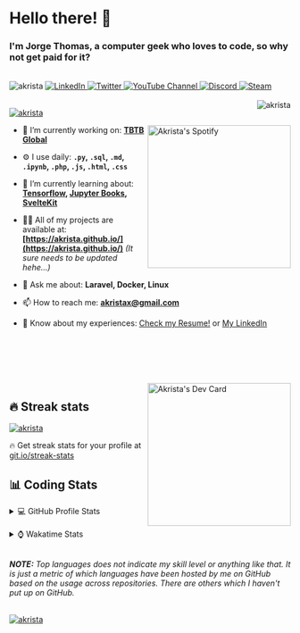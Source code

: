 # Hello there! 👋

### I'm Jorge Thomas, a computer geek who loves to code, so why not get paid for it?

</br>

<div align="left">
<img src="https://komarev.com/ghpvc/?username=akrista&label=Profile%20views&color=0e75b6&style=flat" alt="akrista" />
  <a href="https://www.linkedin.com/in/akrista/">
    <img
      src="https://img.shields.io/static/v1?logo=linkedin&style=flat&color=0072b1&label=LinkedIn&message=%E2%9B%B3"
      alt="LinkedIn"
    />
  </a>
  <a href="https://twitter.com/akristax">
    <img
      src="https://img.shields.io/badge/follow-%40akristax-1DA1F2?logo=twitter&style=flat&label=Twitter&color=0072b1&logoColor=ffffff"
      alt="Twitter"
    />
  </a>
    <a href="https://www.youtube.com/channel/UCXJa_ZGSEtalwFNbsupmjtg">
<img alt="YouTube Channel" src="https://img.shields.io/youtube/channel/subscribers/:UCXJa_ZGSEtalwFNbsupmjtg?style=flat&color=0072b1&logoColor=ffffff&logo=youtube&label=Youtube">
  </a>
      <a href="https://discordapp.com/users/Akrista#1410">
<img alt="Discord" src="https://img.shields.io/discord/354241190947717120?style=flat&color=0072b1&logoColor=ffffff&logo=discord&label=Discord">
  </a>
    <a href="https://steamcommunity.com/id/akrista/">
    <img
      src="https://img.shields.io/static/v1?logo=steam&style=flat&color=0072b1&label=Steam&message=%CE%BB"
      alt="Steam"
    />
  </a>
  </br>
  </br>
  <a href="https://discordapp.com/users/Akrista#1410">
  <img align="right" src="https://lanyard.cnrad.dev/api/130525871277735937" alt="akrista" />
  </a>

  <p align="left">
  <a href="https://github.com/ryo-ma/github-profile-trophy">
  <img src="https://github-profile-trophy.vercel.app/?username=akrista&theme=gruvbox&no-bg=true&row=2&column=3&no-frame=true" alt="akrista" />
  </a>
  </p>

  <a href="https://spotify-github-profile.vercel.app/api/view?uid=21ca7hmfvx4lpeb37y7fs2vpq&redirect=true" target="_blank">
<img
      width="256"
      align="right"
      src="https://spotify-github-profile.vercel.app/api/view?uid=21ca7hmfvx4lpeb37y7fs2vpq&cover_image=true&theme=default&show_offline=false&bar_color=53b14f&bar_color_cover=false"
      alt="Akrista's Spotify"
    />
</a>

- 🔭 I’m currently working on: **[TBTB Global](https://tbtb.global/)**

- ⚙️ I use daily: **`.py`, `.sql`, `.md`, `.ipynb`, `.php`, `.js`, `.html`, `.css`**

- 🌱 I’m currently learning about: **[Tensorflow](https://www.tensorflow.org/), [Jupyter Books](https://jupyterbook.org/en/stable/intro.html), [SvelteKit](https://kit.svelte.dev/)**

- 👨‍💻 All of my projects are available at: **[https://akrista.github.io/](https://akrista.github.io/)** _(It sure needs to be updated hehe...)_

- 💬 Ask me about: **Laravel, Docker, Linux**

- 📫 How to reach me: **akristax@gmail.com**

- 📄 Know about my experiences: [Check my Resume!](https://drive.google.com/file/d/1HGJWLsQuW9MU1iBDew3fPABiCMs2JHMj/view?usp=sharing) or [My LinkedIn](https://linkedin.com/in/akrista/)

</br>
</br>
</br>
</br>
</br>

  <a href="https://app.daily.dev/akrista" target="_blank">
    <img
      width="256"
      align="right"
      src="https://api.daily.dev/devcards/2287075d79584a318146e601cf17d7b9.png?r=4rw"
      alt="Akrista's Dev Card"
    />
  </a>

## 🔥 Streak stats

<a href="https://github.com/DenverCoder1/github-readme-streak-stats">
<img src="https://github-readme-streak-stats.herokuapp.com/?user=akrista&theme=gruvbox" alt="akrista" />
</a>

<p>🔥 Get streak stats for your profile at <a href="https://git.io/streak-stats">git.io/streak-stats</a></p>

## 📊 Coding Stats

<details>
<summary>💻 GitHub Profile Stats</summary>

</br>

<a href="https://github.com/anuraghazra/github-readme-stats">
<img src="https://github-readme-stats.vercel.app/api?username=akrista&show_icons=true&locale=en&theme=gruvbox" alt="Akrista's Github Stats" />
</a>

<a href="https://github.com/anuraghazra/github-readme-stats">
<img src="https://github-readme-stats.vercel.app/api/top-langs?username=akrista&show_icons=true&locale=en&layout=demo&theme=gruvbox" alt="Most Used Languages" />
</a>

</details>

</br>

<details>
<summary>⌚ Wakatime Stats</summary>

</br>

<a href="https://github.com/anuraghazra/github-readme-stats">
<img src="https://github-readme-stats.vercel.app/api/wakatime?username=akrista&show_icons=true&locale=en&layout=compact&theme=gruvbox" alt="akrista" />
</a>

</br>

<!--START_SECTION:waka-->
![Code Time](http://img.shields.io/badge/Code%20Time-727%20hrs%2023%20mins-blue)

![Lines of code](https://img.shields.io/badge/From%20Hello%20World%20I%27ve%20Written-18.9%20million%20lines%20of%20code-blue)

**🐱 My GitHub Data** 

> 📦 301.0 kB Used in GitHub's Storage 
 > 
> 🏆 188 Contributions in the Year 2023
 > 
> 💼 Opted to Hire
 > 
> 📜 47 Public Repositories 
 > 
> 🔑 22 Private Repositories 
 > 
**I'm an Early 🐤** 

```text
🌞 Morning                201 commits         ██████░░░░░░░░░░░░░░░░░░░   23.76 % 
🌆 Daytime                349 commits         ██████████░░░░░░░░░░░░░░░   41.25 % 
🌃 Evening                288 commits         █████████░░░░░░░░░░░░░░░░   34.04 % 
🌙 Night                  8 commits           ░░░░░░░░░░░░░░░░░░░░░░░░░   00.95 % 
```
📅 **I'm Most Productive on Monday** 

```text
Monday                   206 commits         ██████░░░░░░░░░░░░░░░░░░░   24.35 % 
Tuesday                  131 commits         ████░░░░░░░░░░░░░░░░░░░░░   15.48 % 
Wednesday                125 commits         ████░░░░░░░░░░░░░░░░░░░░░   14.78 % 
Thursday                 114 commits         ███░░░░░░░░░░░░░░░░░░░░░░   13.48 % 
Friday                   94 commits          ███░░░░░░░░░░░░░░░░░░░░░░   11.11 % 
Saturday                 84 commits          ██░░░░░░░░░░░░░░░░░░░░░░░   09.93 % 
Sunday                   92 commits          ███░░░░░░░░░░░░░░░░░░░░░░   10.87 % 
```


📊 **This Week I Spent My Time On** 

```text
🕑︎ Time Zone: America/Caracas

💬 Programming Languages: 
SQL                      6 hrs               ██████████░░░░░░░░░░░░░░░   38.39 % 
Other                    5 hrs 56 mins       █████████░░░░░░░░░░░░░░░░   37.98 % 
Python                   1 hr 38 mins        ███░░░░░░░░░░░░░░░░░░░░░░   10.54 % 
Lua                      52 mins             █░░░░░░░░░░░░░░░░░░░░░░░░   05.60 % 
YAML                     42 mins             █░░░░░░░░░░░░░░░░░░░░░░░░   04.56 % 

🔥 Editors: 
VS Code                  7 hrs 51 mins       █████████████░░░░░░░░░░░░   50.32 % 
Word                     2 hrs 35 mins       ████░░░░░░░░░░░░░░░░░░░░░   16.54 % 
Ssms                     1 hr 35 mins        ███░░░░░░░░░░░░░░░░░░░░░░   10.14 % 
Neovim                   1 hr 6 mins         ██░░░░░░░░░░░░░░░░░░░░░░░   07.10 % 
Google Calendar          1 hr                ██░░░░░░░░░░░░░░░░░░░░░░░   06.40 % 

💻 Operating System: 
Windows                  10 hrs 59 mins      ██████████████████░░░░░░░   70.31 % 
Linux                    3 hrs 38 mins       ██████░░░░░░░░░░░░░░░░░░░   23.29 % 
Unknown OS               1 hr                ██░░░░░░░░░░░░░░░░░░░░░░░   06.40 % 
```

**I Mostly Code in JavaScript** 

```text
JavaScript               14 repos            █████████░░░░░░░░░░░░░░░░   35.90 % 
CSS                      4 repos             ███░░░░░░░░░░░░░░░░░░░░░░   10.26 % 
Jupyter Notebook         2 repos             █░░░░░░░░░░░░░░░░░░░░░░░░   05.13 % 
Go                       1 repo              █░░░░░░░░░░░░░░░░░░░░░░░░   02.56 % 
Rust                     1 repo              █░░░░░░░░░░░░░░░░░░░░░░░░   02.56 % 
```




 Last Updated on 03/03/2023 02:01:25 UTC
<!--END_SECTION:waka-->

**These Readme stats are generated using github action [awesome-readme-stats](https://github.com/anmol098/waka-readme-stats)**

</details>

</br>

_**NOTE:** Top languages does not indicate my skill level or anything like that. It is just a metric of which languages have been hosted by me on GitHub based on the usage across repositories. There are others which I haven't put up on GitHub._

</br>

<a href="https://github.com/ashutosh00710/github-readme-activity-graph">
<img src="https://github-readme-activity-graph.cyclic.app/graph?username=Akrista&theme=gruvbox" alt="akrista" />
</a>

